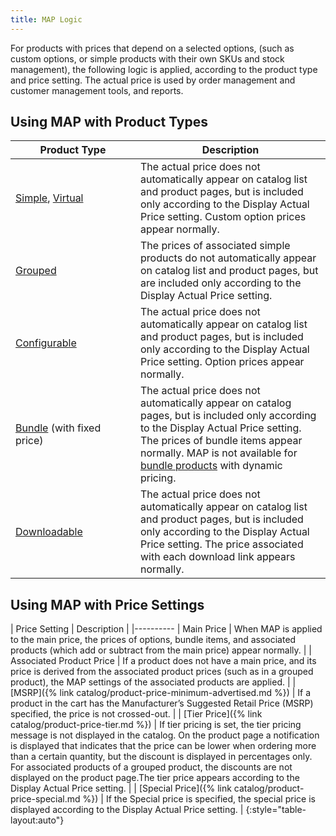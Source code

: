 ```yaml
---
title: MAP Logic
---
```


For products with prices that depend on a selected options, (such as custom options, or simple products with their own SKUs and stock management), the following logic is applied, according to the product type and price setting. The actual price is used by order management and customer management tools, and reports.

## Using MAP with Product Types

<table>
<col WIDTH="200">
<col WIDTH="auto">
      <thead>
         <tr>
            <th>Product Type</th>
            <th>Description</th>
         </tr>
      </thead>
      <tbody>
         <tr>
            <td><a href="{% link catalog/product-create-simple.md %}">Simple</a>, <a href="{% link catalog/product-create-virtual.md %}">Virtual</a></td>
            <td>The actual price does not automatically appear on catalog list and product pages, but is included only according to the Display Actual Price setting. Custom option prices appear normally.</td>
         </tr>
         <tr>
            <td>
               <a href="{% link catalog/product-create-grouped.md %}">Grouped</a>
            </td>
            <td>The prices of associated simple products do not automatically appear on catalog list and product pages, but are included only according to the Display Actual Price setting.</td>
         </tr>
         <tr>
            <td>
               <a href="{% link catalog/product-create-configurable.md %}">Configurable</a>
            </td>
            <td>The actual price does not automatically appear on catalog list and product pages, but is included only according to the Display Actual Price setting. Option prices appear normally. </td>
         </tr>
         <tr>
            <td><a href="{% link catalog/product-create-bundle.md %}">Bundle</a> (with fixed price)</td>
            <td>The actual price does not automatically appear on catalog pages, but is included only according to the Display Actual Price setting. The prices of bundle items appear normally. MAP is not available for <a href="{% link catalog/product-create-bundle.md %}">bundle products</a> with dynamic pricing.</td>
         </tr>
         <tr>
            <td>
               <a href="{% link catalog/product-create-downloadable.md %}">Downloadable</a>
            </td>
            <td>The actual price does not automatically appear on  catalog list and product pages, but is included only according to the Display Actual Price setting. The price associated with each download link appears normally. </td>
         </tr>
      </tbody>
   </table>

## Using MAP with Price Settings

| Price Setting | Description |
|----------
| Main Price | When MAP is applied to the main price, the prices of options, bundle items, and associated products (which add or subtract from the main price) appear normally. |
| Associated Product Price | If a product does not have a main price, and its price is derived from the associated product prices (such as in a grouped product), the MAP settings of the associated products are applied. |
| [MSRP]({% link catalog/product-price-minimum-advertised.md %}) | If a product in the cart has the Manufacturer’s Suggested Retail Price (MSRP) specified, the price is not crossed-out. |
| [Tier Price]({% link catalog/product-price-tier.md %}) | If tier pricing is set, the tier pricing message is not displayed in the catalog. On the product page a notification is displayed that indicates that the price can be lower when ordering more than a certain quantity, but the discount is displayed in percentages only. For associated products of a grouped product, the discounts are not displayed on the product page.The tier price appears according to the Display Actual Price setting. |
| [Special Price]({% link catalog/product-price-special.md %}) | If the Special price is specified, the special price is displayed according to the Display Actual Price setting. |
{:style="table-layout:auto"}
